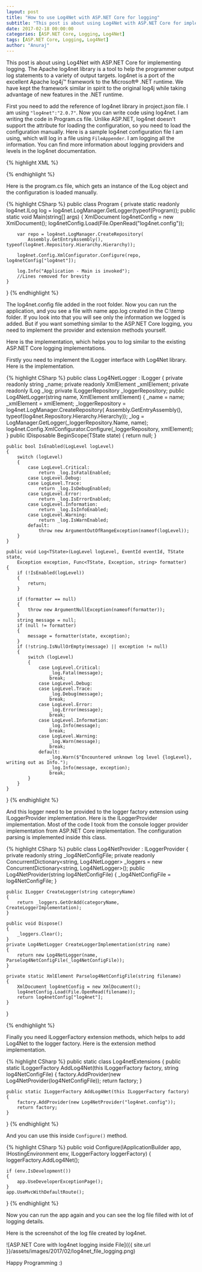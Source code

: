 ```yaml
---
layout: post
title: "How to use Log4Net with ASP.NET Core for logging"
subtitle: "This post is about using Log4Net with ASP.NET Core for implementing logging. The Apache log4net library is a tool to help the programmer output log statements to a variety of output targets. log4net is a port of the excellent Apache log4j™ framework to the Microsoft® .NET runtime. We have kept the framework similar in spirit to the original log4j while taking advantage of new features in the .NET runtime."
date: 2017-02-18 00:00:00
categories: [ASP.NET Core, Logging, Log4Net]
tags: [ASP.NET Core, Logging, Log4Net]
author: "Anuraj"
---
```

This post is about using Log4Net with ASP.NET Core for implementing logging. The Apache log4net library is a tool to help the programmer output log statements to a variety of output targets. log4net is a port of the excellent Apache log4j™ framework to the Microsoft® .NET runtime. We have kept the framework similar in spirit to the original log4j while taking advantage of new features in the .NET runtime.

First you need to add the reference of log4net library in project.json file. I am using `"log4net":"2.0.7"`. Now you can write code using log4net. I am writing the code in Program.cs file. Unlike ASP.NET, log4net doesn't support the attribute for loading the configuration, so you need to load the configuration manually. Here is a sample log4net configuration file I am using, which will log in a file using `FileAppender`. I am logging all the information. You can find more information about logging providers and levels in the log4net documentation.

{% highlight XML %}
<?xml version="1.0" encoding="utf-8" ?>
<log4net>
  <appender name="RollingFile" type="log4net.Appender.FileAppender">
    <file value="C:\Temp\app.log" />
    <layout type="log4net.Layout.PatternLayout">
      <conversionPattern value="%-5p %d{hh:mm:ss} %message%newline" />
    </layout>
  </appender>
   <root>
    <level value="ALL" />
    <appender-ref ref="RollingFile" />
  </root>
</log4net>
{% endhighlight %}

Here is the program.cs file, which gets an instance of the ILog object and the configuration is loaded manually.

{% highlight CSharp %}
public class Program
{
    private static readonly log4net.ILog log =
        log4net.LogManager.GetLogger(typeof(Program));
    public static void Main(string[] args)
    {
        XmlDocument log4netConfig = new XmlDocument();
        log4netConfig.Load(File.OpenRead("log4net.config"));

        var repo = log4net.LogManager.CreateRepository(
            Assembly.GetEntryAssembly(), typeof(log4net.Repository.Hierarchy.Hierarchy));

        log4net.Config.XmlConfigurator.Configure(repo, log4netConfig["log4net"]);

        log.Info("Application - Main is invoked");
        //Lines removed for brevity
    }
}
{% endhighlight %}

The log4net.config file added in the root folder. Now you can run the application, and you see a file with name app.log created in the C:\temp folder. If you look into that you will see only the information we logged is added. But if you want something similar to the ASP.NET Core logging, you need to implement the provider and extension methods yourself.

Here is the implementation, which helps you to log similar to the existing ASP.NET Core logging implementations.

Firstly you need to implement the ILogger interface with Log4Net library. Here is the implementation.

{% highlight CSharp %}
public class Log4NetLogger : ILogger
{
    private readonly string _name;
    private readonly XmlElement _xmlElement;
    private readonly ILog _log;
    private ILoggerRepository _loggerRepository;
    public Log4NetLogger(string name, XmlElement xmlElement)
    {
        _name = name;
        _xmlElement = xmlElement;
        _loggerRepository = log4net.LogManager.CreateRepository(
            Assembly.GetEntryAssembly(), typeof(log4net.Repository.Hierarchy.Hierarchy));
        _log = LogManager.GetLogger(_loggerRepository.Name, name);
        log4net.Config.XmlConfigurator.Configure(_loggerRepository, xmlElement);
    }
    public IDisposable BeginScope<TState>(TState state)
    {
        return null;
    }

    public bool IsEnabled(LogLevel logLevel)
    {
        switch (logLevel)
        {
            case LogLevel.Critical:
                return _log.IsFatalEnabled;
            case LogLevel.Debug:
            case LogLevel.Trace:
                return _log.IsDebugEnabled;
            case LogLevel.Error:
                return _log.IsErrorEnabled;
            case LogLevel.Information:
                return _log.IsInfoEnabled;
            case LogLevel.Warning:
                return _log.IsWarnEnabled;
            default:
                throw new ArgumentOutOfRangeException(nameof(logLevel));
        }
    }

    public void Log<TState>(LogLevel logLevel, EventId eventId, TState state, 
        Exception exception, Func<TState, Exception, string> formatter)
    {
        if (!IsEnabled(logLevel))
        {
            return;
        }

        if (formatter == null)
        {
            throw new ArgumentNullException(nameof(formatter));
        }
        string message = null;
        if (null != formatter)
        {
            message = formatter(state, exception);
        }
        if (!string.IsNullOrEmpty(message) || exception != null)
        {
            switch (logLevel)
            {
                case LogLevel.Critical:
                    _log.Fatal(message);
                    break;
                case LogLevel.Debug:
                case LogLevel.Trace:
                    _log.Debug(message);
                    break;
                case LogLevel.Error:
                    _log.Error(message);
                    break;
                case LogLevel.Information:
                    _log.Info(message);
                    break;
                case LogLevel.Warning:
                    _log.Warn(message);
                    break;
                default:
                    _log.Warn($"Encountered unknown log level {logLevel}, writing out as Info.");
                    _log.Info(message, exception);
                    break;
            }
        }
    }
}
{% endhighlight %}

And this logger need to be provided to the logger factory extension using ILoggerProvider implementation. Here is the ILoggerProvider implementation. Most of the code I took from the console logger provider implementation from ASP.NET Core implementation. The configuration parsing is implemented inside this class.

{% highlight CSharp %}
public class Log4NetProvider : ILoggerProvider
{
    private readonly string _log4NetConfigFile;
    private readonly ConcurrentDictionary<string, Log4NetLogger> _loggers =
        new ConcurrentDictionary<string, Log4NetLogger>();
    public Log4NetProvider(string log4NetConfigFile)
    {
        _log4NetConfigFile = log4NetConfigFile;
    }

    public ILogger CreateLogger(string categoryName)
    {
        return _loggers.GetOrAdd(categoryName, CreateLoggerImplementation);
    }

    public void Dispose()
    {
        _loggers.Clear();
    }
    private Log4NetLogger CreateLoggerImplementation(string name)
    {
        return new Log4NetLogger(name, Parselog4NetConfigFile(_log4NetConfigFile));
    }

    private static XmlElement Parselog4NetConfigFile(string filename)
    {
        XmlDocument log4netConfig = new XmlDocument();
        log4netConfig.Load(File.OpenRead(filename));
        return log4netConfig["log4net"];
    }
}

{% endhighlight %}

Finally you need ILoggerFactory extension methods, which helps to add Log4Net to the logger factory. Here is the extension method implementation.

{% highlight CSharp %}
public static class Log4netExtensions
{
    public static ILoggerFactory AddLog4Net(this ILoggerFactory factory, string log4NetConfigFile)
    {
        factory.AddProvider(new Log4NetProvider(log4NetConfigFile));
        return factory;
    }

    public static ILoggerFactory AddLog4Net(this ILoggerFactory factory)
    {
        factory.AddProvider(new Log4NetProvider("log4net.config"));
        return factory;
    }
}
{% endhighlight %}

And you can use this inside `Configure()` method.

{% highlight CSharp %}
public void Configure(IApplicationBuilder app,
    IHostingEnvironment env, ILoggerFactory loggerFactory)
{
    loggerFactory.AddLog4Net();

    if (env.IsDevelopment())
    {
        app.UseDeveloperExceptionPage();
    }
    app.UseMvcWithDefaultRoute();
}
{% endhighlight %}

Now you can run the app again and you can see the log file filled with lot of logging details.

Here is the screenshot of the log file created by log4net.

![ASP.NET Core with log4net logging inside File]({{ site.url }}/assets/images/2017/02/log4net_file_logging.png)

Happy Programming :)
